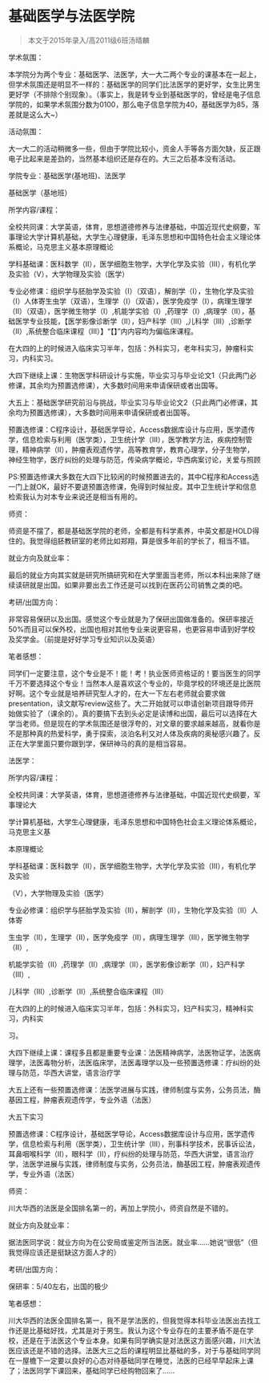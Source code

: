 
# 基础医学与法医学院  

> 本文于2015年录入/高2011级6班汤晴麟  

学术氛围：

本学院分为两个专业：基础医学、法医学，大一大二两个专业的课基本在一起上，但学术氛围还是明显不一样的：基础医学的同学们比法医学的更好学，女生比男生更好学（不排除个别现象）。（事实上，我是转专业到基础医学的，曾经是电子信息学院的，如果学术氛围分数为0100，那么电子信息学院为40，基础医学为85，落差就是这么大~）

活动氛围：

大一大二的活动稍微多一些，但由于学院比较小，资金人手等各方面欠缺，反正跟电子比起来是差劲的，当然基本组织还是存在的。大三之后基本没有活动。

学院专业：基础医学(基地班)、法医学

基础医学（基地班）

所学内容/课程：

全校共同课：大学英语，体育，思想道德修养与法律基础，中国近现代史纲要，军事理论大学计算机基础，大学生心理健康，毛泽东思想和中国特色社会主义理论体系概论，马克思主义基本原理概论

学科基础课：医科数学（Ⅱ），医学细胞生物学，大学化学及实验（Ⅲ），有机化学及实验（Ⅴ），大学物理及实验（医学）

专业必修课：组织学与胚胎学及实验（Ⅰ）（双语），解剖学（Ⅰ），生物化学及实验（Ⅰ）人体寄生虫学（双语），生理学（Ⅰ）（双语），医学免疫学（Ⅰ），病理生理学（Ⅱ）（双语），医学微生物学（Ⅰ）,机能学实验（Ⅰ）,药理学（Ⅰ）,病理学（Ⅱ），基础医学专业技能，【医学影像诊断学（Ⅱ），妇产科学（Ⅲ）,儿科学（Ⅲ）,诊断学（Ⅱ）,系统整合临床课程（Ⅲ）】“【】”内内容均为偏临床课程。

在大四的上的时候进入临床实习半年，包括：外科实习，老年科实习，肿瘤科实习，内科实习。

大四下继续上课：生物医学科研设计与实施，毕业实习与毕业论文1（只此两门必修课，其余均为预置选修课），大多数时间用来申请保研或者出国等。

大五上：基础医学研究前沿与挑战，毕业实习与毕业论文2（只此两门必修课，其余均为预置选修课），大多数时间用来申请保研或者出国等。

预置选修课：C程序设计，基础医学导论，Access数据库设计与应用，医学遗传学，信息检索与利用（医学类），卫生统计学（Ⅲ），医学教学方法，疾病控制管理，精神病学（Ⅱ），肿瘤表观遗传学，高等教育学，教育心理学，分子生物学，神经生物学，医疗纠纷的处理与防范，传染病学概论，华西病案讨论，关爱与照顾

PS:预置选修课大多数在大四下比较闲的时候预置进去的，其中C程序和Access选一门上就OK，最好不要退预置选修课，免得到时候扯皮。其中卫生统计学和信息检索我认为对本专业来说还是相当有用的。

师资：

师资是不摆了，都是基础医学院的老师，全都是有科学素养，中英文都是HOLD得住的。我觉得组胚教研室的老师比如郑翔，算是很多年前的学长了，相当不错。

就业方向及就业率：

最后的就业方向其实就是研究所搞研究和在大学里面当老师，所以本科出来除了继续读研就是出国。如果非要出去工作还是可以找到在医药公司销售之类的吧。

考研/出国方向：

非常容易保研以及出国。感觉这个专业就是为了保研出国做准备的。保研率接近50%而且可以保外校，出国也相对其他专业来说更容易，也更容易申请到好学校及奖学金。（前提是好好学习专业知识以及英语）

笔者感想：

同学们一定要注意，这个专业是不！能！考！执业医师资格证的！要当医生的同学千万不要选择这个专业！当然本人是喜欢这个专业的，毕竟学校的环境还是比医院好啊。这个专业就是培养研究型人才的，在大一下左右老师就会要求做presentation，读文献写review这些了。大二开始就可以申请创新项目跟导师开始做实验了（课余的）。真的要搞下去到头必定是读博和出国，最后可以选择在大学当老师。但是现在的学术氛围还是很浮夸的，对文章的要求越来越高，就看你是不是那种真的热爱科学，勇于探索，淡泊名利又对人体及疾病的奥秘感兴趣了。反正在大学里面只要你跟到学，保研神马的真的是相当容易。

法医学：

所学内容/课程：

全校共同课：大学英语，体育，思想道德修养与法律基础，中国近现代史纲要，军事理论大

学计算机基础，大学生心理健康，毛泽东思想和中国特色社会主义理论体系概论，马克思主义基

本原理概论

学科基础课：医科数学（Ⅱ），医学细胞生物学，大学化学及实验（Ⅲ），有机化学及实验

（Ⅴ），大学物理及实验（医学）

专业必修课：组织学与胚胎学及实验（Ⅱ），解剖学（Ⅱ），生物化学及实验（Ⅱ）人体寄

生虫学（Ⅱ），生理学（Ⅱ），医学免疫学（Ⅱ），病理生理学（Ⅲ），医学微生物学（Ⅱ）,

机能学实验（Ⅱ）,药理学（Ⅱ）,病理学（Ⅱ），医学影像诊断学（Ⅱ），妇产科学（Ⅲ）,

儿科学（Ⅲ）,诊断学（Ⅱ）,系统整合临床课程（Ⅲ）

在大四的上的时候进入临床实习半年，包括：外科实习，妇产科实习，精神科实习，内科实

习。

大四下继续上课：课程多且都是重要专业课：法医精神病学，法医物证学，法医病理学，法医毒物分析，法医临床学，法医毒理学以及一些预置选修课：疗纠纷的处理与防范，华西大讲堂，语言治疗学

大五上还有一些预置选修课：法医学进展与实践，律师制度与实务，公务员法，酶基因工程，肿瘤表观遗传学，专业外语（法医）

大五下实习

预置选修课：C程序设计，基础医学导论，Access数据库设计与应用，医学遗传学，信息检索与利用（医学类），卫生统计学（Ⅲ），刑事科学技术，民事诉讼法，耳鼻咽喉科学（Ⅱ），眼科学（Ⅱ），疗纠纷的处理与防范，华西大讲堂，语言治疗学，法医学进展与实践，律师制度与实务，公务员法，酶基因工程，肿瘤表观遗传学，专业外语（法医）

师资：

川大华西的法医是全国排名第一的，再加上学院小，师资自然是不错的。

就业方向及就业率：

据法医同学说：就业方向为在公安局或鉴定所当法医。就业率……她说“很低”（但我觉得应该还是挺缺这方面人才的）

考研/出国方向：

保研率：5/40左右，出国的极少

笔者感想：

川大华西的法医全国排名第一，我不是学法医的，但我觉得本科毕业法医出去找工作还是比基础好找，尤其是对于男生。我认为这个专业存在的主要矛盾不是在学校，还是在于法医这个专业本身。如果有同学确实是对法医这方面感兴趣，川大法医应该还是不错的选择。法医大三之后的课程明显比基础的多，对于与基础同学同在一屋檐下一定要以良好的心态对待基础同学在睡觉，法医的已经早早起床上课了；法医同学下课回来，基础同学已经购物回来了……



